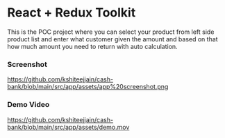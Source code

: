 # React + Redux Toolkit

This is the POC project where you can select your product from left side product list and enter what customer given the amount and based on that how much amount you need to return with auto calculation.


### Screenshot 
https://github.com/kshiteejjain/cash-bank/blob/main/src/app/assets/app%20screenshot.png

### Demo Video
https://github.com/kshiteejjain/cash-bank/blob/main/src/app/assets/demo.mov
